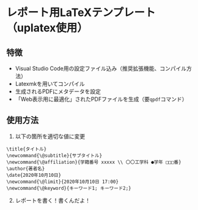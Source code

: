 レポート用LaTeXテンプレート（uplatex使用）
====

## 特徴
* Visual Studio Code用の設定ファイル込み（推奨拡張機能、コンパイル方法）
* Latexmkを用いてコンパイル
* 生成されるPDFにメタデータを設定
* 「Web表示用に最適化」されたPDFファイルを生成（要`qpdf`コマンド）

## 使用方法
1. 以下の箇所を適切な値に変更

```
\title{タイトル}
\newcommand{\@subtitle}{サブタイトル}
\newcommand{\@affiliation}{学籍番号 xxxxx \\ 〇〇工学科 ●学年 □□□番}
\author{著者名}
\date{2020年10月10日}
\newcommand{\@limit}{2020年10月10日 17:00}
\newcommand{\@keyword}{キーワード1; キーワード2;}
```

2. レポートを書く！書くんだよ！
